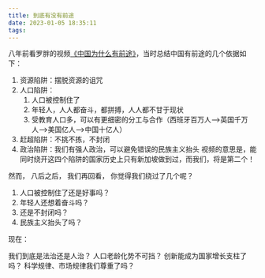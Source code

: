 ```yaml
---
title: 到底有没有前途
date: 2023-01-05 18:35:11
tags:
---
```


八年前看罗胖的视频[《中国为什么有前途》](https://www.youtube.com/watch?v=00xxWbbk9CI)，当时总结中国有前途的几个依据如下：
1.  资源陷阱：摆脱资源的诅咒
4.  人口陷阱：
	1. 人口被控制住了
	2. 年轻人，人人都奋斗，都拼搏，人人都不甘于现状
	3.  受教育人口多，可以有更细密的分工与合作（西班牙百万人-->英国千万人-->美国亿人-->中国十亿人）
5.  赶超陷阱：不挑不拣，不封闭
6.  政治陷阱：我们有强人政治，可以避免错误的民族主义抬头
视频的意思是，能同时绕开这四个陷阱的国家历史上只有新加坡做到过，而我们，将是第二个！

<!-- more -->

然而，
八后之后，
我们再回看，
你觉得我们绕过了几个呢？
1. 人口被控制住了还是好事吗？
2. 年轻人还想着奋斗吗？
3. 还是不封闭吗？
4. 民族主义抬头了吗？

现在：

我们到底是法治还是人治？
人口老龄化势不可挡？
创新能成为国家增长支柱了吗？
科学规律、市场规律我们尊重了吗？
